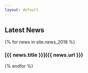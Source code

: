 ```yaml
---
layout: default
---
```

## Latest News
{% for news in site.news_2018 %}
### [{{ news.title }}]({{ news.url }})
{% endfor %}
